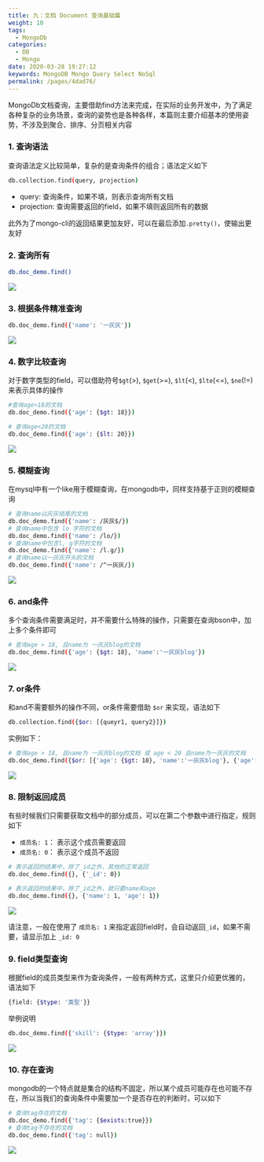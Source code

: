 ```yaml
---
title: 九：文档 Document 查询基础篇
weight: 10
tags: 
  - MongoDb
categories: 
  - DB
  - Mongo
date: 2020-03-28 19:27:12
keywords: MongoDB Mongo Query Select NoSql
permalink: /pages/4dad76/
---
```



MongoDb文档查询，主要借助find方法来完成，在实际的业务开发中，为了满足各种复杂的业务场景，查询的姿势也是各种各样，本篇则主要介绍基本的使用姿势，不涉及到聚合、排序、分页相关内容

<!-- more -->

### 1. 查询语法

查询语法定义比较简单，复杂的是查询条件的组合；语法定义如下

```bash
db.collection.find(query, projection)
```

- query: 查询条件，如果不填，则表示查询所有文档
- projection: 查询需要返回的field，如果不填则返回所有的数据

此外为了mongo-cli的返回结果更加友好，可以在最后添加`.pretty()`，使输出更友好

### 2. 查询所有


```bash
db.doc_demo.find()
```

![](/imgs/200328/00.jpg)

### 3. 根据条件精准查询

```bash
db.doc_demo.find({'name': '一灰灰'})
```

![](/imgs/200328/01.jpg)

### 4. 数字比较查询

对于数字类型的field，可以借助符号`$gt`(>), `$get`(>=), `$lt`(<), `$lte`(<=), `$ne`(!=) 来表示具体的操作

```bash
#查询age>18的文档
db.doc_demo.find({'age': {$gt: 18}})

# 查询age<20的文档
db.doc_demo.find({'age': {$lt: 20}})
```

![](/imgs/200328/02.jpg)

### 5. 模糊查询

在mysql中有一个like用于模糊查询，在mongodb中，同样支持基于正则的模糊查询

```bash
# 查询name以灰灰结尾的文档
db.doc_demo.find({'name': /灰灰$/})
# 查询name中包含 lo 字符的文档
db.doc_demo.find({'name': /lo/})
# 查询name中包含l, g字符的文档
db.doc_demo.find({'name': /l.g/})
# 查询name以一灰灰开头的文档
db.doc_demo.find({'name': /^一灰灰/})
```

![](/imgs/200328/03.jpg)


### 6. and条件

多个查询条件需要满足时，并不需要什么特殊的操作，只需要在查询bson中，加上多个条件即可

```bash
# 查询age > 18, 且name为 一灰灰blog的文档
db.doc_demo.find({'age': {$gt: 18}, 'name':'一灰灰blog'})
```

![](/imgs/200328/04.jpg)

### 7. or条件

和and不需要额外的操作不同，or条件需要借助 `$or` 来实现，语法如下

```bash
db.collection.find({$or: [{queyr1, query2}]})
```

实例如下：

```bash
# 查询age > 18, 且name为 一灰灰blog的文档 或 age < 20 且name为一灰灰的文档
db.doc_demo.find({$or: [{'age': {$gt: 18}, 'name':'一灰灰blog'}, {'age': {$lt: 20}, 'name': '一灰灰'}]})
```

![](/imgs/200328/05.jpg)

### 8. 限制返回成员

有些时候我们只需要获取文档中的部分成员，可以在第二个参数中进行指定，规则如下

- `成员名: 1`： 表示这个成员需要返回
- `成员名: 0`： 表示这个成员不返回

```bash
# 表示返回的结果中，除了_id之外，其他的正常返回
db.doc_demo.find({}, {'_id': 0})

# 表示返回的结果中，除了_id之外，就只要name和age
db.doc_demo.find({}, {'name': 1, 'age': 1})
```

![](/imgs/200328/06.jpg)


请注意，一般在使用了 `成员名: 1` 来指定返回field时，会自动返回`_id`，如果不需要，请显示加上 `_id: 0`

### 9. field类型查询

根据field的成员类型来作为查询条件，一般有两种方式，这里只介绍更优雅的，语法如下

```bash
{field: {$type: '类型'}}
```

举例说明

```bash
db.doc_demo.find({'skill': {$type: 'array'}})
```

![](/imgs/200328/07.jpg)

### 10. 存在查询

mongodb的一个特点就是集合的结构不固定，所以某个成员可能存在也可能不存在，所以当我们的查询条件中需要加一个是否存在的判断时，可以如下

```bash
# 查询tag存在的文档
db.doc_demo.find({'tag': {$exists:true}})
# 查询tag不存在的文档
db.doc_demo.find({'tag': null})
```

![](/imgs/200328/08.jpg)